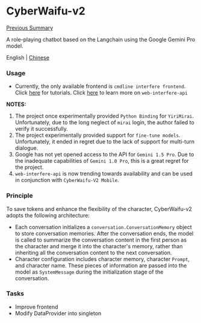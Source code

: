 # CyberWaifu-v2

[Previous Summary](https://www.bilibili.com/video/BV1rZ421B79N)

A role-playing chatbot based on the Langchain using the Google Gemini Pro model.

English | [Chinese](/README.md)

### Usage

- Currently, the only available frontend is `cmdline interfere frontend`. Click [here](/Usage.md) for tutorials. Click [here](/API.md) to learn more on `web-interfere-api`

**NOTES:**

1. The project once experimentally provided `Python Binding` for `YiriMirai`. Unfortunately, due to the long neglect of `mirai` login, the author failed to verify it successfully.
2. The project experimentally provided support for `fine-tune models`. Unfortunately, it ended in regret due to the lack of support for multi-turn dialogue.
3. Google has not yet opened access to the API for `Gemini 1.5 Pro`. Due to the inadequate capabilities of `Gemini 1.0 Pro`, this is a great regret for the project.
4. `web-interfere-api` is now trending towards availability and can be used in conjunction with `CyberWaifu-V2 Mobile`.

### Principle

To save tokens and enhance the flexibility of the character, CyberWaifu-v2 adopts the following architecture:

- Each conversation initializes a `conversation.ConversationMemory` object to store conversation memories. After the conversation ends, the model is called to summarize the conversation content in the first person as the character and merge it into the character's memory, rather than inheriting all the conversation content to the next conversation.
- Character configuration includes character memory, character `Prompt`, and character name. These pieces of information are passed into the model as `SystemMessage` during the initialization stage of the conversation.

### Tasks

- Improve frontend
- Modify DataProvider into singleton